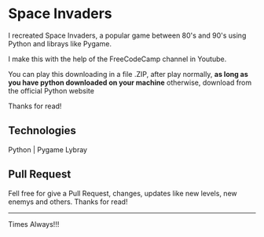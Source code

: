 <h1>Space Invaders</h1>

<p>I recreated Space Invaders, a popular game between 80's and 90's using Python and librays like Pygame.</p>
<p>I make this with the help of the FreeCodeCamp channel in Youtube.</p>
<p>You can play this downloading in a file .ZIP, after play normally, <b>as long as you have python downloaded on your machine</b> otherwise, download from the official Python website</p>
<p>Thanks for read!</p>

<h2>Technologies</h2>
<span>Python</span> | 
<span>Pygame Lybray
  
<h2>Pull Request</h2>
<p>Fell free for give a Pull Request, changes, updates like new levels, new enemys and others. Thanks for read!</p>
<hr>
<p>Times Always!!!</p>
